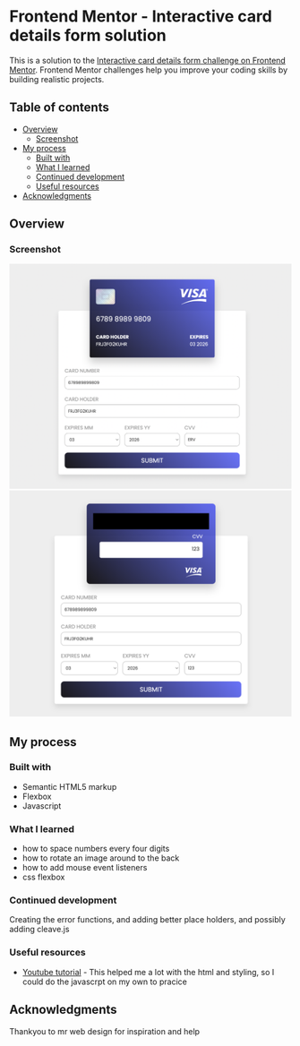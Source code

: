 # Frontend Mentor - Interactive card details form solution

This is a solution to the [Interactive card details form challenge on Frontend Mentor](https://www.frontendmentor.io/challenges/interactive-card-details-form-XpS8cKZDWw). Frontend Mentor challenges help you improve your coding skills by building realistic projects. 

## Table of contents

- [Overview](#overview)
  - [Screenshot](#screenshot)
- [My process](#my-process)
  - [Built with](#built-with)
  - [What I learned](#what-i-learned)
  - [Continued development](#continued-development)
  - [Useful resources](#useful-resources)
- [Acknowledgments](#acknowledgments)

## Overview

### Screenshot

![](./images/card-front.png)
![](./images/card-back.png)

## My process

### Built with

- Semantic HTML5 markup
- Flexbox
- Javascript

### What I learned

- how to space numbers every four digits
- how to rotate an image around to the back
- how to add mouse event listeners
- css flexbox

### Continued development

Creating the error functions, and adding better place holders, and possibly adding cleave.js

### Useful resources

- [Youtube tutorial](https://www.youtube.com/watch?v=G7_VTWnWz40&t=992s) - This helped me a lot with the html and styling, so I could do the javascrpt on my own to pracice

## Acknowledgments

Thankyou to mr web design for inspiration and help
